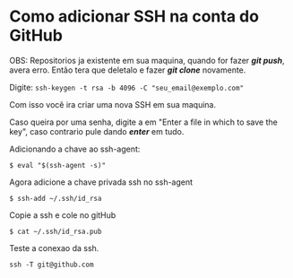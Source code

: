 # Como adicionar SSH na conta do GitHub

OBS: Repositorios ja existente em sua maquina, quando for fazer ***git push***, avera erro.
Então tera que deletalo e fazer ***git clone*** novamente.

Digite:
```ssh-keygen -t rsa -b 4096 -C "seu_email@exemplo.com"```

Com isso você ira criar uma nova SSH em sua maquina.

Caso queira por uma senha, digite a em "Enter a file in which to save the key", caso contrario
pule dando ***enter*** em tudo.

Adicionando a chave ao ssh-agent:

```$ eval "$(ssh-agent -s)"```

Agora adicione a chave privada ssh no ssh-agent

```$ ssh-add ~/.ssh/id_rsa```

Copie a ssh e cole no gitHub

```$ cat ~/.ssh/id_rsa.pub```

Teste a conexao da ssh.

```ssh -T git@github.com```
